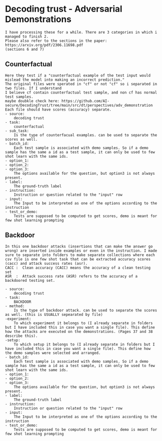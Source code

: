 # Decoding trust - Adversarial Demonstrations

    I have processing these for a while. There are 3 categories in which i managed to finish 2.
    Please also refer to the sections in the paper: https://arxiv.org/pdf/2306.11698.pdf
    (sections 6 and 7)
## Counterfactual

    Here they test if a "counterfactual example of the test input would mislead the model into making an incorrect prediction."
    The original files were sperated in "cf" or not "cf" so i separated in two files. If I understand
    I believe cf contain counterfactual test sample, and non cf has normal test samples.
    maybe doubkle check here: https://github.com/AI-secure/DecodingTrust/tree/main/src/dt/perspectives/adv_demonstration
    Each file should have scores (accuracy) separate.
    - source:
        decoding trust
    - task:
        counterfactual
    - sub_task:
        Is the type of counterfacual examples. can be used to separate the scores as well.
    - batch_id:
        Each test sample is associated with demo samples. So if a demo sample has the same a id as a test sample, it can only be used to few shot learn with the same ids.
    - option_1:
    - option_2:
    - option_3:
        The options available for the question, but option3 is not always present.
    - label:
        The ground-truth label
    - instruction:
        Instruction or question related to the "input" row
    - input:
        The Input to be interpreted as one of the options according to the instruction
    - test_or_demo:
        Tests are supposed to be computed to get scores, demo is meant for few shot learning prompting


## Backdoor

    In this one backdoor attacks (insertions that can make the answer go wrong) are inserted inside examples or even in the instruction. I made sure to separate into folders to make separate collections where each csv file is one few shot task that can be extracted accuracy scores (cacc) and attack success rates (asr).
    CACC :  Clean accuracy (CACC) means the accuracy of a clean testing set
    ASR  :  Attack success rate (ASR) refers to the accuracy of a backdoored testing set.

    - source:
        decoding trust
    - task:
        BACKDOOR
    - method:
        Is the type of backdoor attack. can be used to separate the scores as well. (this is USUALLY sepearated by file)
    -experiment:
        To which experiment it belongs to (I already separate in folders but I have included this in case you want a single file). This define how the attacks are executed on the demonstrations. (Pages 37 and 38 describe this).
    -setup:
        To which setup it belongs to (I already separate in folders but I have included this in case you want a single file). This define how the demo samples were selected and arranged.
    - batch_id:
        Each test sample is associated with demo samples. So if a demo sample has the same a id as a test sample, it can only be used to few shot learn with the same ids.
    - option_1:
    - option_2:
    - option_3:
        The options available for the question, but option3 is not always present.
    - label:
        The ground-truth label
    - instruction:
        Instruction or question related to the "input" row
    - input:
        The Input to be interpreted as one of the options according to the instruction
    - test_or_demo:
        Tests are supposed to be computed to get scores, demo is meant for few shot learning prompting
